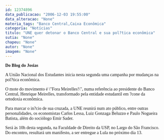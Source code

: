 ```yaml
---
id: 12374896
data_publicacao: "2006-12-03 19:55:00"
data_alteracao: "None"
materia_tags: "Banco Central,Caixa Econômica"
categoria: "Notícias"
titulo: "UNE quer detonar o Banco Central e sua pol?tica econômica"
sutia: "None"
chapeu: "None"
autor: "None"
imagem: "None"
---
```

<p><P><STRONG><FONT face=Verdana>Do Blog do Josias</FONT></STRONG></P></p>
<p><P><FONT face=Verdana>A União Nacional dos Estudantes inicia nesta segunda uma campanha por mudanças na pol?tica econômica. </FONT></P></p>
<p><P><FONT face=Verdana>O mote do movimento é \"Fora Meirelles!\", numa referência ao presidente do Banco Central, Henrique Meirelles, transformado pela entidade estudantil em ?cone da ortodoxia econômica. </FONT></P></p>
<p><P><FONT face=Verdana>Para marcar o in?cio de sua cruzada, a UNE reunirá num ato público, entre outras personalidades, os economistas Carlos Lessa, Luiz Gonzaga Beluzzo e Paulo Nogueira Batista, além do sociólogo Emir Sader. </FONT></P></p>
<p><P><FONT face=Verdana>Será às 10h desta segunda, na Faculdade de Direito da USP, no Largo do São Francisco. Do encontro, resultará um manifesto, a ser entregue a Lula no próximo dia 13.</FONT></P> </p>

